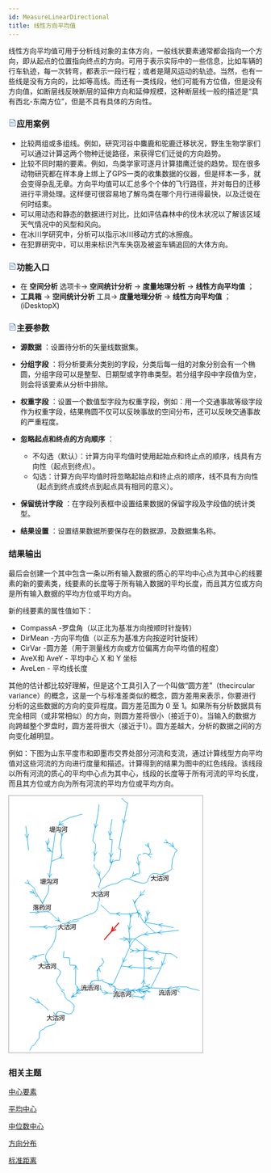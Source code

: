 ```yaml
---
id: MeasureLinearDirectional
title: 线性方向平均值
---
```

线性方向平均值可用于分析线对象的主体方向，一般线状要素通常都会指向一个方向，即从起点的位置指向终点的方向。可用于表示实际中的一些信息，比如车辆的行车轨迹，每一次转弯，都表示一段行程；或者是飓风运动的轨迹。当然，也有一些线是没有方向的，比如等高线。而还有一类线段，他们可能有方位值，但是没有方向值，如断层线反映断层的延伸方向和延伸规模，这种断层线一般的描述是“具有西北-东南方位”，但是不具有具体的方向性。

### ![](../../img/read.gif)应用案例

  * 比较两组或多组线。例如，研究河谷中麋鹿和驼鹿迁移状况，野生生物学家们可以通过计算这两个物种迁徙路径，来获得它们迁徙的方向趋势。
  * 比较不同时期的要素。例如，鸟类学家可逐月计算猎鹰迁徙的趋势。现在很多动物研究都在样本身上绑上了GPS一类的收集数据的仪器，但是样本一多，就会变得杂乱无章。方向平均值可以汇总多个个体的飞行路径，并对每日的迁移进行平滑处理。这样便可很容易地了解鸟类在哪个月行进得最快，以及迁徙在何时结束。
  * 可以用动态和静态的数据进行对比，比如评估森林中的伐木状况以了解该区域天气情况中的风型和风向。
  * 在冰川学研究中，分析可以指示冰川移动方式的冰擦痕。
  * 在犯罪研究中，可以用来标识汽车失窃及被盗车辆追回的大体方向。

### ![](../../img/read.gif)功能入口

  * 在 **空间分析** 选项卡-> **空间统计分析** -> **度量地理分析** -> **线性方向平均值** ；
  * **工具箱** -> **空间统计分析** 工具-> **度量地理分析** -> **线性方向平均值** ；(iDesktopX)

### ![](../../img/read.gif)主要参数

  * **源数据** ：设置待分析的矢量线数据集。

  * **分组字段** ：将分析要素分类别的字段，分类后每一组的对象分别会有一个椭圆，分组字段可以是整型、日期型或字符串类型。若分组字段中字段值为空，则会将该要素从分析中排除。

  * **权重字段** ：设置一个数值型字段为权重字段，例如：用一个交通事故等级字段作为权重字段，结果椭圆不仅可以反映事故的空间分布，还可以反映交通事故的严重程度。

  * **忽略起点和终点的方向顺序** ： 
    * 不勾选（默认）：计算方向平均值时使用起始点和终止点的顺序，线具有方向性（起点到终点）。
    * 勾选：计算方向平均值时将忽略起始点和终止点的顺序，线不具有方向性（起点到终点或终点到起点具有相同的意义）。
  * **保留统计字段** ：在字段列表框中设置结果数据的保留字段及字段值的统计类型。

  * **结果设置** ：设置结果数据所要保存在的数据源，及数据集名称。

### 结果输出

最后会创建一个其中包含一条以所有输入数据的质心的平均中心点为其中心的线要素的新的要素类，线要素的长度等于所有输入数据的平均长度，而且其方位或方向是所有输入数据的平均方位或平均方向。

新的线要素的属性值如下：

  * CompassA -罗盘角（以正北为基准方向按顺时针旋转）
  * DirMean -方向平均值（以正东为基准方向按逆时针旋转）
  * CirVar -圆方差（用于测量线方向或方位偏离方向平均值的程度）
  * AveX和 AveY - 平均中心 X 和 Y 坐标
  * AveLen - 平均线长度

其他的估计都比较好理解，但是这个工具引入了一个叫做“圆方差”（thecircular variance）的概念，这是一个与标准差类似的概念，圆方差用来表示，你要进行分析的这些数据的方向的变异程度。圆方差范围为 0 至 1。如果所有分析数据具有完全相同（或非常相似）的方向，则圆方差将很小（接近于0）。当输入的数据方向跨越整个罗盘时，圆方差将很大（接近于1）。圆方差越大，分析的数据之间的方向变化越明显。

例如：下图为山东平度市和即墨市交界处部分河流和支流，通过计算线型方向平均值对这些河流的方向进行度量和描述。计算得到的结果为图中的红色线段。该线段以所有河流的质心的平均中心点为其中心，线段的长度等于所有河流的平均长度，而且其方位或方向为所有河流的平均方位或平均方向。

![](img/linearDirectionalResult.png)

###  相关主题

 [中心要素](CentralFeature)

 [平均中心](MeanCenter)

 [中位数中心](MeanCenterResult)

 [方向分布](MeasureDirection)

 [标准距离](MeasureStandardDistance)
